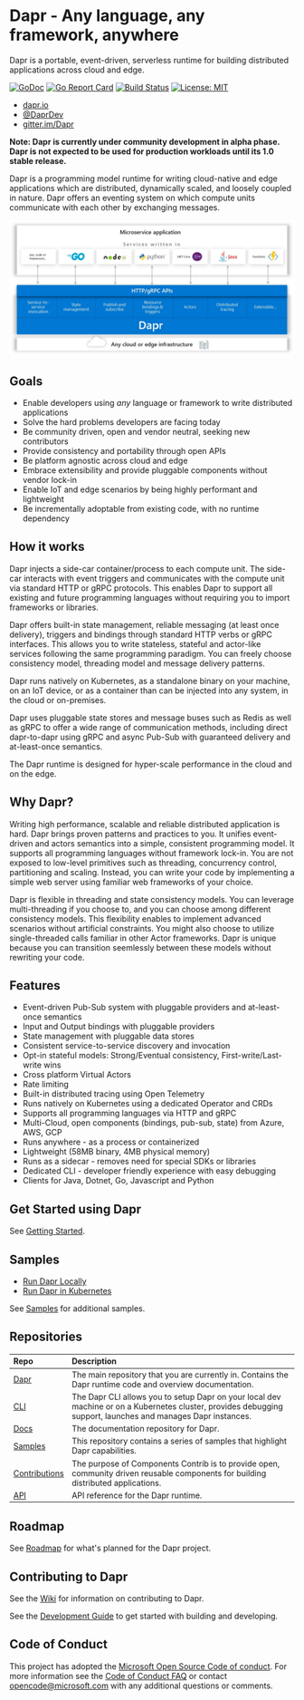# Dapr - Any language, any framework, anywhere

Dapr is a portable, event-driven, serverless runtime for building distributed applications across cloud and edge.

[![GoDoc](https://godoc.org/github.com/dapr/dapr?status.svg)](https://godoc.org/github.com/dapr/dapr)
[![Go Report Card](https://goreportcard.com/badge/github.com/dapr/dapr)](https://goreportcard.com/report/github.com/dapr/dapr)
[![Build Status](https://dev.azure.com/azure-octo/Dapr/_apis/build/status/builds/dapr%20build?branchName=master)](https://dev.azure.com/azure-octo/Dapr/_build/latest?definitionId=5&branchName=master)
[![License: MIT](https://img.shields.io/badge/License-MIT-yellow.svg)](https://opensource.org/licenses/MIT)


- [dapr.io](https://dapr.io)
- [@DaprDev](https://twitter.com/DaprDev)
- [gitter.im/Dapr](https://gitter.im/Dapr/community)

__Note: Dapr is currently under community development in alpha phase. Dapr is not expected to be used for production workloads until its 1.0 stable release.__

Dapr is a programming model runtime for writing cloud-native and edge applications which are distributed, dynamically scaled, and loosely coupled in nature. Dapr offers an eventing system on which compute units communicate with each other by exchanging messages.

![Dapr Conceptual Model](/img/dapr_conceptual_model.jpg)

## Goals

- Enable developers using *any* language or framework to write distributed applications
- Solve the hard problems developers are facing today
- Be community driven, open and vendor neutral, seeking new contributors
- Provide consistency and portability through open APIs
- Be platform agnostic across cloud and edge
- Embrace extensibility and provide pluggable components without vendor lock-in
- Enable IoT and edge scenarios by being highly performant and lightweight
- Be incrementally adoptable from existing code, with no runtime dependency

## How it works

Dapr injects a side-car container/process to each compute unit. The side-car interacts with event triggers and communicates with the compute unit via standard HTTP or gRPC protocols. This enables Dapr to support all existing and future programming languages without requiring you to import frameworks or libraries.

Dapr offers built-in state management, reliable messaging (at least once delivery), triggers and bindings through standard HTTP verbs or gRPC interfaces. This allows you to write stateless, stateful and actor-like services following the same programming paradigm. You can freely choose consistency model, threading model and message delivery patterns.

Dapr runs natively on Kubernetes, as a standalone binary on your machine, on an IoT device, or as a container than can be injected into any system, in the cloud or on-premises.

Dapr uses pluggable state stores and message buses such as Redis as well as gRPC to offer a wide range of communication methods, including direct dapr-to-dapr using gRPC and async Pub-Sub with guaranteed delivery and at-least-once semantics.

The Dapr runtime is designed for hyper-scale performance in the cloud and on the edge.

## Why Dapr?

Writing high performance, scalable and reliable distributed application is hard. Dapr brings proven patterns and practices to you. It unifies event-driven and actors semantics into a simple, consistent programming model. It supports all programming languages without framework lock-in. You are not exposed to low-level primitives such as threading, concurrency control, partitioning and scaling. Instead, you can write your code by implementing a simple web server using familiar web frameworks of your choice.

Dapr is flexible in threading and state consistency models. You can leverage multi-threading if you choose to, and you can choose among different consistency models. This flexibility enables to implement advanced scenarios without artificial constraints. You might also choose to utilize single-threaded calls familiar in other Actor frameworks. Dapr is unique because you can transition seemlessly between these models without rewriting your code. 

## Features

* Event-driven Pub-Sub system with pluggable providers and at-least-once semantics
* Input and Output bindings with pluggable providers
* State management with pluggable data stores
* Consistent service-to-service discovery and invocation
* Opt-in stateful models: Strong/Eventual consistency, First-write/Last-write wins
* Cross platform Virtual Actors
* Rate limiting
* Built-in distributed tracing using Open Telemetry
* Runs natively on Kubernetes using a dedicated Operator and CRDs
* Supports all programming languages via HTTP and gRPC
* Multi-Cloud, open components (bindings, pub-sub, state) from Azure, AWS, GCP
* Runs anywhere - as a process or containerized
* Lightweight (58MB binary, 4MB physical memory)
* Runs as a sidecar - removes need for special SDKs or libraries
* Dedicated CLI - developer friendly experience with easy debugging
* Clients for Java, Dotnet, Go, Javascript and Python

## Get Started using Dapr

See [Getting Started](https://github.com/dapr/docs/tree/master/getting-started).

## Samples

* [Run Dapr Locally](https://github.com/dapr/samples/tree/master/1.hello-world)
* [Run Dapr in Kubernetes](https://github.com/dapr/samples/tree/master/2.hello-kubernetes)

See [Samples](https://github.com/dapr/samples) for additional samples.

## Repositories

| Repo | Description |
|:-----|:------------|
| [Dapr](https://github.com/dapr/dapr) | The main repository that you are currently in. Contains the Dapr runtime code and overview documentation.
| [CLI](https://github.com/dapr/cli) | The Dapr CLI allows you to setup Dapr on your local dev machine or on a Kubernetes cluster, provides debugging support, launches and manages Dapr instances.
| [Docs](https://github.com/dapr/docs) | The documentation repository for Dapr.
| [Samples](https://github.com/dapr/samples) | This repository contains a series of samples that highlight Dapr capabilities.
| [Contributions](https://github.com/dapr/components-contrib) | The purpose of Components Contrib is to provide open, community driven reusable components for building distributed applications. 
| [API](https://github.com/dapr/docs/tree/master/reference/api) | API reference for the Dapr runtime.

## Roadmap

See [Roadmap](https://github.com/dapr/dapr/wiki/Roadmap) for what's planned for the Dapr project.

## Contributing to Dapr

See the [Wiki](https://github.com/dapr/dapr/wiki) for information on contributing to Dapr.

See the [Development Guide](https://github.com/dapr/dapr/blob/master/docs/development) to get started with building and developing.

## Code of Conduct

 This project has adopted the [Microsoft Open Source Code of conduct](https://opensource.microsoft.com/codeofconduct/).
 For more information see the [Code of Conduct FAQ](https://opensource.microsoft.com/codeofconduct/faq/) or contact [opencode@microsoft.com](mailto:opencode@microsoft.com) with any additional questions or comments.
